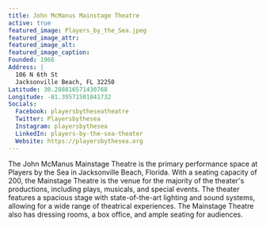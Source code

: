 ```yaml
---
title: John McManus Mainstage Theatre
active: true
featured_image: Players_by_the_Sea.jpeg
featured_image_attr:
featured_image_alt:
featured_image_caption:
Founded: 1966
Address: |
  106 N 6th St
  Jacksonville Beach, FL 32250
Latitude: 30.288816571430768
Longitude: -81.39571501841732
Socials:
  Facebook: playersbytheseatheatre
  Twitter: Playersbythesea
  Instagram: playersbythesea
  LinkedIn: players-by-the-sea-theater
  Website: https://playersbythesea.org
---
```

The John McManus Mainstage Theatre is the primary performance space at Players by the Sea in Jacksonville Beach, Florida. With a seating capacity of 200, the Mainstage Theatre is the venue for the majority of the theater's productions, including plays, musicals, and special events. The theater features a spacious stage with state-of-the-art lighting and sound systems, allowing for a wide range of theatrical experiences. The Mainstage Theatre also has dressing rooms, a box office, and ample seating for audiences. 